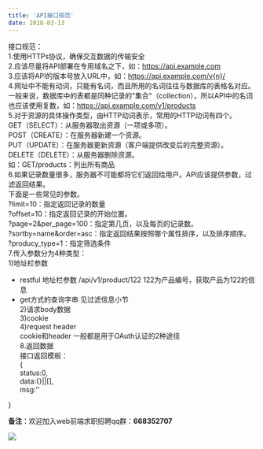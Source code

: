 ```yaml
---
title: 'API接口规范'
date: 2018-03-13
---   
```

接口规范：  
1.使用HTTPs协议，确保交互数据的传输安全  
2.应该尽量将API部署在专用域名之下，如：https://api.example.com  
3.应该将API的版本号放入URL中，如：https://api.example.com/v{n}/  
4.网址中不能有动词，只能有名词，而且所用的名词往往与数据库的表格名对应。  
一般来说，数据库中的表都是同种记录的"集合"（collection），所以API中的名词也应该使用复数，如：https://api.example.com/v1/products  
5.对于资源的具体操作类型，由HTTP动词表示，常用的HTTP动词有四个。  
GET（SELECT）：从服务器取出资源（一项或多项）。  
POST（CREATE）：在服务器新建一个资源。  
PUT（UPDATE）：在服务器更新资源（客户端提供改变后的完整资源）。  
DELETE（DELETE）：从服务器删除资源。  
如：GET/products：列出所有商品  
6.如果记录数量很多，服务器不可能都将它们返回给用户。API应该提供参数，过滤返回结果。  
下面是一些常见的参数。  
?limit=10：指定返回记录的数量  
?offset=10：指定返回记录的开始位置。  
?page=2&per_page=100：指定第几页，以及每页的记录数。  
?sortby=name&order=asc：指定返回结果按照哪个属性排序，以及排序顺序。  
?producy_type=1：指定筛选条件  
7.传入参数分为4种类型：  
1)地址栏参数  
* restful 地址栏参数 /api/v1/product/122 122为产品编号，获取产品为122的信息  
* get方式的查询字串 见过滤信息小节  
2)请求body数据  
3)cookie  
4)request header  
cookie和header 一般都是用于OAuth认证的2种途径  
8.返回数据  
接口返回模板：  
{  
 status:0,  
 data:{}||[],  
 msg:’’  

}

**备注**：欢迎加入web前端求职招聘qq群：**668352707**

**![](https://img-blog.csdn.net/20180329094038839)**